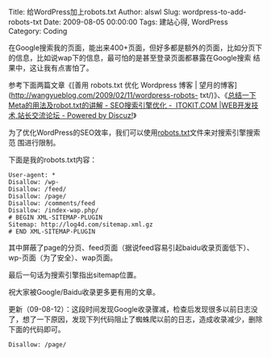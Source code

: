 Title: 给WordPress加上robots.txt
Author: alswl
Slug: wordpress-to-add-robots-txt
Date: 2009-08-05 00:00:00
Tags: 建站心得, WordPress
Category: Coding

在Google搜索我的页面，能出来400+页面，但好多都是额外的页面，比如分页下的信息，比如说wap下的信息，最可怕的是甚至登录页面都暴露在Google搜索
结果中，这让我有点害怕了。

参考下面两篇文章《[善用 robots.txt 优化 Wordpress 博客 |
望月的博客](http://wangyueblog.com/2009/02/11/wordpress-robots-
txt/)》、《[总结一下Meta的用法及robot.txt的讲解 - SEO搜索引擎优化 -  ITOKIT.COM |WEB开发技术,站长交流论坛 -
Powered by Discuz!](http://www.itokit.com/bbs/viewthread.php?tid=45)》

为了优化WordPress的SEO效率，我们可以使用[robots.txt](http://log4d.com/robots.txt)文件来对搜索引擎搜索范
围进行限制。

下面是我的robots.txt内容：

    
    
    User-agent: *
    Disallow: /wp-
    Disallow: /feed/
    Disallow: /page/
    Disallow: /comments/feed
    Disallow: /index-wap.php/
    # BEGIN XML-SITEMAP-PLUGIN
    Sitemap: http://log4d.com/sitemap.xml.gz
    # END XML-SITEMAP-PLUGIN

其中屏蔽了page的分页、feed页面（据说feed容易引起baidu收录页面低下）、wp-页面（为了安全）、wap页面。

最后一句话为搜索引擎指出sitemap位置。

祝大家被Google/Baidu收录更多更有用的文章。

更新（09-08-12）：这段时间发现Google收录骤减，检查后发现很多以前日志没了，想了一下原因，发现下列代码阻止了蜘蛛爬以前的日志，造成收录减少，删除
下面的代码即可。

`Disallow: /page/`

